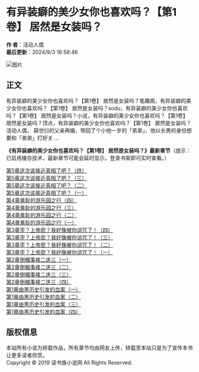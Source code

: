 # 有异装癖的美少女你也喜欢吗？【第1卷】 居然是女装吗？

**作    者**：活动人偶  
**最后更新**：2024/9/3 16:58:46  

![图片](https://www.99dushuzu.com/img/ibgx.jpg)

## 正文

有异装癖的美少女你也喜欢吗？【第1卷】 居然是女装吗？笔趣阁，有异装癖的美少女你也喜欢吗？【第1卷】 居然是女装吗？sodu，有异装癖的美少女你也喜欢吗？【第1卷】 居然是女装吗？小说，有异装癖的美少女你也喜欢吗？【第1卷】 居然是女装吗？顶点，有异装癖的美少女你也喜欢吗？【第1卷】 居然是女装吗？活动人偶， 薛世衍的父亲再婚，带回了个小他一岁的「弟弟」，他以长男的身份想要和「弟弟」打好关 ...

**《有异装癖的美少女你也喜欢吗？【第1卷】 居然是女装吗？》最新章节**（提示：已启用缓存技术，最新章节可能会延时显示，登录书架即可实时查看。）

[第5章这次该接近真相了吧？（终）](https://www.99dushuzu.com/read_ibgx/k8w9y.html)  
[第5章这次该接近真相了吧？（三）](https://www.99dushuzu.com/read_ibgx/knqd6.html)  
[第5章这次该接近真相了吧？（二）](https://www.99dushuzu.com/read_ibgx/knqd4.html)  
[第5章这次该接近真相了吧？（一）](https://www.99dushuzu.com/read_ibgx/knqd0.html)  
[第4章羞耻的游乐园之行（四）](https://www.99dushuzu.com/read_ibgx/knqdw.html)  
[第4章羞耻的游乐园之行（三）](https://www.99dushuzu.com/read_ibgx/knqdt.html)  
[第4章羞耻的游乐园之行（二）](https://www.99dushuzu.com/read_ibgx/knqdr.html)  
[第4章羞耻的游乐园之行（一）](https://www.99dushuzu.com/read_ibgx/knqdp.html)  
[第3章歪？上帝麽？我好像被你诅咒了！（四）](https://www.99dushuzu.com/read_ibgx/knqdn.html)  
[第3章歪？上帝麽？我好像被你诅咒了！（三）](https://www.99dushuzu.com/read_ibgx/knqdl.html)  
[第3章歪？上帝麽？我好像被你诅咒了！（二）](https://www.99dushuzu.com/read_ibgx/knqdj.html)  
[第3章歪？上帝麽？我好像被你诅咒了！（一）](https://www.99dushuzu.com/read_ibgx/knqcf.html)  
[第2章倒楣事接二连三（一）](https://www.99dushuzu.com/read_ibgx/knqc4.html)  
[第2章倒楣事接二连三（二）](https://www.99dushuzu.com/read_ibgx/knqc9.html)  
[第2章倒楣事接二连三（三）](https://www.99dushuzu.com/read_ibgx/knqcb.html)  
[第2章倒楣事接二连三（四）](https://www.99dushuzu.com/read_ibgx/knqcd.html)  
[第1章由黑历史引发的血案（一）](https://www.99dushuzu.com/read_ibgx/knqc1.html)  
[第1章由黑历史引发的血案（二）](https://www.99dushuzu.com/read_ibgx/knqcx.html)  
[第1章由黑历史引发的血案（三）](https://www.99dushuzu.com/read_ibgx/knqcy.html)  
[第1章由黑历史引发的血案（四）](https://www.99dushuzu.com/read_ibgx/knqc1.html)

## 版权信息
本站所有小说为转载作品，所有章节均由网友上传，转载至本站只是为了宣传本书让更多读者欣赏。  
Copyright © 2019 读书族小说网 All Rights Reserved.
<!-- tcd_original_link https://www.tdepon.com/info_ibgx/ -->
